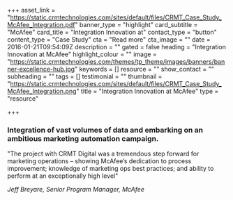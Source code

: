 +++
asset_link = "https://static.crmtechnologies.com/sites/default/files/CRMT_Case_Study_McAfee_Integration.pdf"
banner_type = "highlight"
card_subtitle = "McAfee"
card_title = "Integration Innovation at"
contact_type = "button"
content_type = "Case Study"
cta = "Read more"
cta_image = ""
date = 2016-01-21T09:54:09Z
description = ""
gated = false
heading = "Integration Innovation at McAfee"
highlight_colour = ""
image = "https://static.crmtechnologies.com/themes/tp_theme/images/banners/banner-excellence-hub.jpg"
keywords = []
resource = ""
show_contact = ""
subheading = ""
tags = []
testimonial = ""
thumbnail = "https://static.crmtechnologies.com/sites/default/files/CRMT_Case_Study_McAfee_Integration.png"
title = "Integration Innovation at McAfee"
type = "resource"

+++
### Integration of vast volumes of data and embarking on an ambitious marketing automation campaign.

"The project with CRMT Digital was a tremendous step forward for marketing operations – showing McAfee’s dedication to process improvement; knowledge of marketing ops best practices; and ability to perform at an exceptionally high level"

_Jeff Breyare, Senior Program Manager, McAfee_